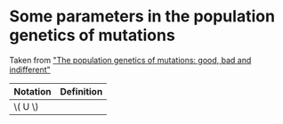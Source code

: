 # Some parameters in the population genetics of mutations
Taken from ["The population genetics of mutations: good, bad and indifferent"](https://www.ncbi.nlm.nih.gov/pmc/articles/PMC2871823/) 

| Notation  | Definition |
| --------- | ---------- |
| \\( U \\) | 

